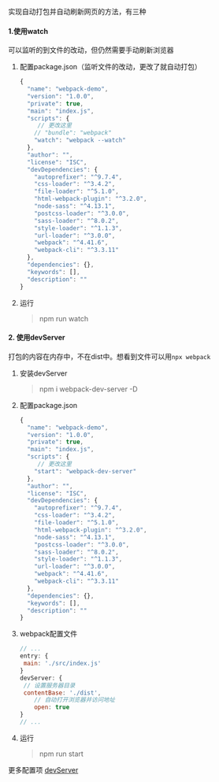 实现自动打包并自动刷新网页的方法，有三种

#### 1.使用watch

可以监听的到文件的改动，但仍然需要手动刷新浏览器

1. 配置package.json（监听文件的改动，更改了就自动打包）

   ```js
   {
     "name": "webpack-demo",
     "version": "1.0.0",
     "private": true,
     "main": "index.js",
     "scripts": {
     	// 更改这里
       // "bundle": "webpack"
       "watch": "webpack --watch"
     },
     "author": "",
     "license": "ISC",
     "devDependencies": {
       "autoprefixer": "^9.7.4",
       "css-loader": "^3.4.2",
       "file-loader": "^5.1.0",
       "html-webpack-plugin": "^3.2.0",
       "node-sass": "^4.13.1",
       "postcss-loader": "^3.0.0",
       "sass-loader": "^8.0.2",
       "style-loader": "^1.1.3",
       "url-loader": "^3.0.0",
       "webpack": "^4.41.6",
       "webpack-cli": "^3.3.11"
     },
     "dependencies": {},
     "keywords": [],
     "description": ""
   }
   ```

2. 运行

   > npm run watch



#### 2. 使用devServer

打包的内容在内存中，不在dist中。想看到文件可以用`npx webpack`

1. 安装devServer

   > npm i webpack-dev-server -D
   
2. 配置package.json

   ```js
   {
     "name": "webpack-demo",
     "version": "1.0.0",
     "private": true,
     "main": "index.js",
     "scripts": {
     	// 更改这里
       "start": "webpack-dev-server"
     },
     "author": "",
     "license": "ISC",
     "devDependencies": {
       "autoprefixer": "^9.7.4",
       "css-loader": "^3.4.2",
       "file-loader": "^5.1.0",
       "html-webpack-plugin": "^3.2.0",
       "node-sass": "^4.13.1",
       "postcss-loader": "^3.0.0",
       "sass-loader": "^8.0.2",
       "style-loader": "^1.1.3",
       "url-loader": "^3.0.0",
       "webpack": "^4.41.6",
       "webpack-cli": "^3.3.11"
     },
     "dependencies": {},
     "keywords": [],
     "description": ""
   }
   ```

3. webpack配置文件

   ```js
   // ... 
   entry: {
   	main: './src/index.js'
   }
   devServer: {
   	// 设置服务器目录
   	contentBase: './dist',
       // 自动打开浏览器并访问地址
       open: true
   }
   // ...
   ```

4. 运行

   > npm run start

更多配置项 [devServer](https://www.webpackjs.com/configuration/dev-server/)

